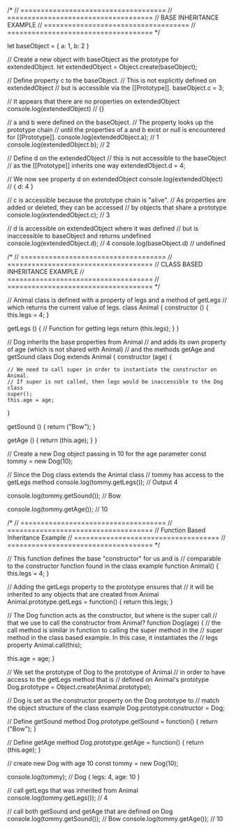 /* 
// ====================================
// ====================================
// BASE INHERITANCE EXAMPLE
// ====================================
// ====================================
*/ 

let baseObject = {
  a: 1,
  b: 2
}

// Create a new object with baseObject as the prototype for extendedObject.
let extendedObject = Object.create(baseObject);

// Define property c to the baseObject.
// This is not explicitly defined on extendedObject
// but is accessible via the [[Prototype]].
baseObject.c = 3;

// It appears that there are no properties on extendedObject
console.log(extendedObject) // {}

// a and b were defined on the baseObject.
// The property looks up the prototype chain
// until the properties of a and b exist or null is encountered for [[Prototype]].
console.log(extendedObject.a); // 1
console.log(extendedObject.b); // 2

// Define d on the extendedObject
// this is not accessible to the baseObject
// as the [[Prototype]] inherits one way
extendedObject.d = 4;

// We now see property d on extendedObject
console.log(extendedObject) // { d: 4 }

// c is accessible because the prototype chain is "alive".
// As properties are added or deleted, they can be accessed 
// by objects that share a prototype
console.log(extendedObject.c); // 3

// d is accessible on extendedObject where it was defined
// but is inaccessible to baseObject and returns undefined
console.log(extendedObject.d); // 4
console.log(baseObject.d) // undefined


/* 
// ====================================
// ====================================
// CLASS BASED INHERITANCE EXAMPLE
// ====================================
// ====================================
*/ 

// Animal class is defined with a property of legs and a method of getLegs 
// which returns the current value of legs. 
class Animal { 
  constructor () {
    this.legs = 4;
  }

  getLegs () { // Function for getting legs
    return (this.legs);
  }
}

// Dog inherits the base properties from Animal 
// and adds its own property of age (which is not shared with Animal) 
// and the methods getAge and getSound
class Dog extends Animal {
  constructor (age) {

    // We need to call super in order to instantiate the constructor on Animal.
    // If super is not called, then legs would be inaccessible to the Dog class
    super(); 
    this.age = age;
  }

  getSound () {
    return ("Bow");
  }

  getAge () {
    return (this.age);
  }
}

 // Create a new Dog object passing in 10 for the age parameter
const tommy = new Dog(10);

// Since the Dog class extends the Animal class
// tommy has access to the getLegs method
console.log(tommy.getLegs()); // Output 4

console.log(tommy.getSound()); // Bow

console.log(tommy.getAge()); // 10


/* 
// ====================================
// ====================================
// Function Based Inheritance Example
// ====================================
// ====================================
*/ 

// This function defines the base "constructor" for us and is 
// comparable to the constructor function found in the class example
function Animal() {
  this.legs = 4;
}

// Adding the getLegs property to the prototype ensures that 
// it will be inherited to any objects that are created from Animal
Animal.prototype.getLegs = function() {
  return this.legs;
}

// The Dog function acts as the constructor, but where is the super call
// that we use to call the constructor from Animal?
function Dog(age) {
  // the call method is similar in function to calling the super method in the 
  // super method in the class based example. In this case, it instantiates the
  // legs property
  Animal.call(this);

  this.age = age;
}

// We set the prototype of Dog to the prototype of Animal 
// in order to have access to the getLegs method that is 
// defined on Animal's prototype
Dog.prototype = Object.create(Animal.prototype);

// Dog is set as the constructor property on the Dog prototype to 
// match the object structure of the class example
Dog.prototype.constructor = Dog;

// Define getSound method
Dog.prototype.getSound = function() {
  return ("Bow");
}

// Define getAge method
Dog.prototype.getAge = function() {
  return (this.age);
}

// create new Dog with age 10
const tommy = new Dog(10);

console.log(tommy); // Dog { legs: 4, age: 10 }

// call getLegs that was inherited from Animal
console.log(tommy.getLegs()); // 4

// call both getSound and getAge that are defined on Dog
console.log(tommy.getSound()); // Bow
console.log(tommy.getAge()); // 10
